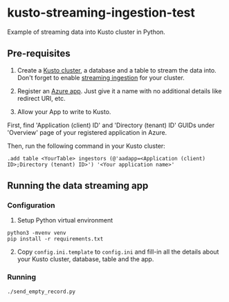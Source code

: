 kusto-streaming-ingestion-test
===============================

Example of streaming data into Kusto cluster in Python.

## Pre-requisites

1. Create a [Kusto cluster](https://kusto.io), a database and a table to stream the data into. Don't forget to enable [streaming ingestion](https://learn.microsoft.com/en-us/azure/data-explorer/ingest-data-streaming) for your cluster.

2. Register an [Azure app](https://learn.microsoft.com/en-us/azure/active-directory/develop/quickstart-register-app). Just give it a name with no additional details like redirect URI, etc.

3. Allow your App to write to Kusto.

First, find 'Application (client) ID' and 'Directory (tenant) ID' GUIDs under 'Overview' page of your registered application in Azure.

Then, run the following command in your Kusto cluster:

```
.add table <YourTable> ingestors (@'aadapp=<Application (client) ID>;Directory (tenant) ID>') '<Your application name>'
```

## Running the data streaming app

### Configuration

1. Setup Python virtual environment

```
python3 -mvenv venv
pip install -r requirements.txt
```

2. Copy `config.ini.template` to `config.ini` and fill-in all the details about your Kusto cluster, database, table and the app.

### Running

```
./send_empty_record.py
```
